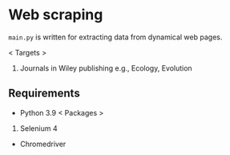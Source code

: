 # Web scraping
`main.py` is written for extracting data from dynamical web pages.

< Targets >
1. Journals in Wiley publishing 
e.g., Ecology, Evolution

## Requirements
- Python 3.9
< Packages >
1. Selenium 4

- Chromedriver
